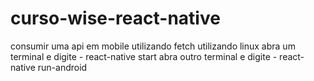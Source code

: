 # curso-wise-react-native
consumir uma api em mobile utilizando fetch
utilizando linux
abra um terminal e digite - react-native start
abra outro terminal e digite - react-native run-android

